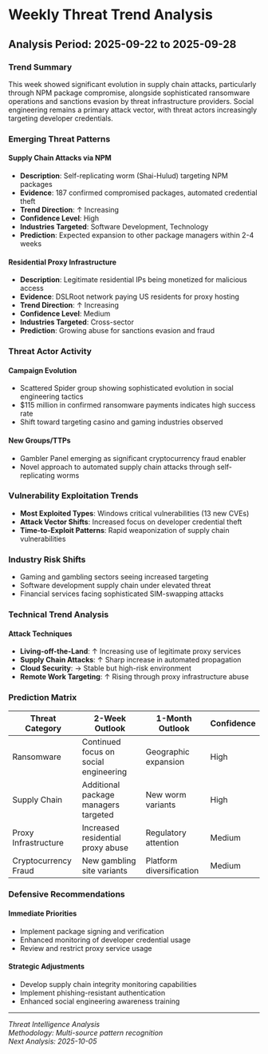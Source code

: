 # Weekly Threat Trend Analysis
## Analysis Period: 2025-09-22 to 2025-09-28

### Trend Summary
This week showed significant evolution in supply chain attacks, particularly through NPM package compromise, alongside sophisticated ransomware operations and sanctions evasion by threat infrastructure providers. Social engineering remains a primary attack vector, with threat actors increasingly targeting developer credentials.

### Emerging Threat Patterns
#### Supply Chain Attacks via NPM
- **Description**: Self-replicating worm (Shai-Hulud) targeting NPM packages
- **Evidence**: 187 confirmed compromised packages, automated credential theft
- **Trend Direction**: ↑ Increasing
- **Confidence Level**: High
- **Industries Targeted**: Software Development, Technology
- **Prediction**: Expected expansion to other package managers within 2-4 weeks

#### Residential Proxy Infrastructure
- **Description**: Legitimate residential IPs being monetized for malicious access
- **Evidence**: DSLRoot network paying US residents for proxy hosting
- **Trend Direction**: ↑ Increasing
- **Confidence Level**: Medium
- **Industries Targeted**: Cross-sector
- **Prediction**: Growing abuse for sanctions evasion and fraud

### Threat Actor Activity
#### Campaign Evolution
- Scattered Spider group showing sophisticated evolution in social engineering tactics
- $115 million in confirmed ransomware payments indicates high success rate
- Shift toward targeting casino and gaming industries observed

#### New Groups/TTPs
- Gambler Panel emerging as significant cryptocurrency fraud enabler
- Novel approach to automated supply chain attacks through self-replicating worms

### Vulnerability Exploitation Trends
- **Most Exploited Types**: Windows critical vulnerabilities (13 new CVEs)
- **Attack Vector Shifts**: Increased focus on developer credential theft
- **Time-to-Exploit Patterns**: Rapid weaponization of supply chain vulnerabilities

### Industry Risk Shifts
- Gaming and gambling sectors seeing increased targeting
- Software development supply chain under elevated threat
- Financial services facing sophisticated SIM-swapping attacks

### Technical Trend Analysis
#### Attack Techniques
- **Living-off-the-Land**: ↑ Increasing use of legitimate proxy services
- **Supply Chain Attacks**: ↑ Sharp increase in automated propagation
- **Cloud Security**: → Stable but high-risk environment
- **Remote Work Targeting**: ↑ Rising through proxy infrastructure abuse

### Prediction Matrix
| Threat Category | 2-Week Outlook | 1-Month Outlook | Confidence |
|----------------|----------------|-----------------|------------|
| Ransomware | Continued focus on social engineering | Geographic expansion | High |
| Supply Chain | Additional package managers targeted | New worm variants | High |
| Proxy Infrastructure | Increased residential proxy abuse | Regulatory attention | Medium |
| Cryptocurrency Fraud | New gambling site variants | Platform diversification | Medium |

### Defensive Recommendations
#### Immediate Priorities
- Implement package signing and verification
- Enhanced monitoring of developer credential usage
- Review and restrict proxy service usage

#### Strategic Adjustments
- Develop supply chain integrity monitoring capabilities
- Implement phishing-resistant authentication
- Enhanced social engineering awareness training

---
*Threat Intelligence Analysis*  
*Methodology: Multi-source pattern recognition*  
*Next Analysis: 2025-10-05*
